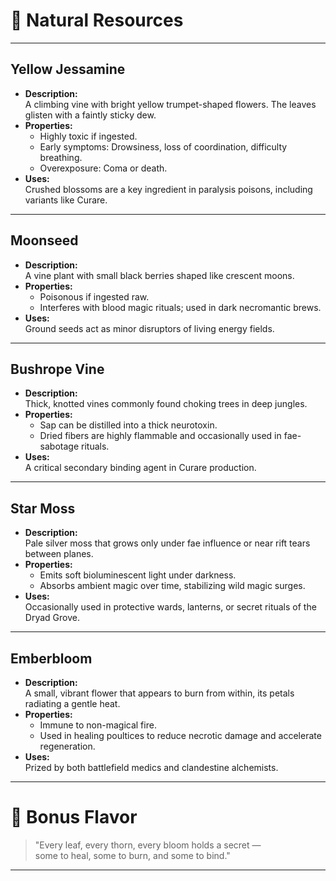 # 🌿 Natural Resources

---

## Yellow Jessamine
- **Description:**  
  A climbing vine with bright yellow trumpet-shaped flowers. The leaves glisten with a faintly sticky dew.
- **Properties:**  
  - Highly toxic if ingested.  
  - Early symptoms: Drowsiness, loss of coordination, difficulty breathing.  
  - Overexposure: Coma or death.
- **Uses:**  
  Crushed blossoms are a key ingredient in paralysis poisons, including variants like Curare.

---

## Moonseed
- **Description:**  
  A vine plant with small black berries shaped like crescent moons.
- **Properties:**  
  - Poisonous if ingested raw.  
  - Interferes with blood magic rituals; used in dark necromantic brews.
- **Uses:**  
  Ground seeds act as minor disruptors of living energy fields.

---

## Bushrope Vine
- **Description:**  
  Thick, knotted vines commonly found choking trees in deep jungles.
- **Properties:**  
  - Sap can be distilled into a thick neurotoxin.  
  - Dried fibers are highly flammable and occasionally used in fae-sabotage rituals.
- **Uses:**  
  A critical secondary binding agent in Curare production.

---

## Star Moss
- **Description:**  
  Pale silver moss that grows only under fae influence or near rift tears between planes.
- **Properties:**  
  - Emits soft bioluminescent light under darkness.  
  - Absorbs ambient magic over time, stabilizing wild magic surges.
- **Uses:**  
  Occasionally used in protective wards, lanterns, or secret rituals of the Dryad Grove.

---

## Emberbloom
- **Description:**  
  A small, vibrant flower that appears to burn from within, its petals radiating a gentle heat.
- **Properties:**  
  - Immune to non-magical fire.  
  - Used in healing poultices to reduce necrotic damage and accelerate regeneration.
- **Uses:**  
  Prized by both battlefield medics and clandestine alchemists.

---

# 🌟 Bonus Flavor
> "Every leaf, every thorn, every bloom holds a secret —  
> some to heal, some to burn, and some to bind."

---